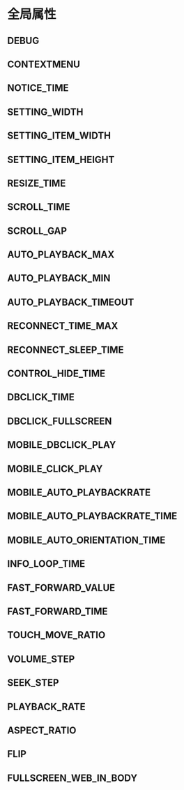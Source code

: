 # 全局属性

## DEBUG

## CONTEXTMENU

## NOTICE_TIME

## SETTING_WIDTH

## SETTING_ITEM_WIDTH

## SETTING_ITEM_HEIGHT

## RESIZE_TIME

## SCROLL_TIME

## SCROLL_GAP

## AUTO_PLAYBACK_MAX

## AUTO_PLAYBACK_MIN

## AUTO_PLAYBACK_TIMEOUT

## RECONNECT_TIME_MAX

## RECONNECT_SLEEP_TIME

## CONTROL_HIDE_TIME

## DBCLICK_TIME

## DBCLICK_FULLSCREEN

## MOBILE_DBCLICK_PLAY

## MOBILE_CLICK_PLAY

## MOBILE_AUTO_PLAYBACKRATE

## MOBILE_AUTO_PLAYBACKRATE_TIME

## MOBILE_AUTO_ORIENTATION_TIME

## INFO_LOOP_TIME

## FAST_FORWARD_VALUE

## FAST_FORWARD_TIME

## TOUCH_MOVE_RATIO

## VOLUME_STEP

## SEEK_STEP

## PLAYBACK_RATE

## ASPECT_RATIO

## FLIP

## FULLSCREEN_WEB_IN_BODY
